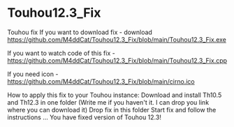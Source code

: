 # Touhou12.3_Fix
Touhou fix
If you want to download fix - download https://github.com/M4ddCat/Touhou12.3_Fix/blob/main/Touhou12.3_Fix.exe

If you want to watch code of this fix - https://github.com/M4ddCat/Touhou12.3_Fix/blob/main/Touhou12.3_Fix.cpp

If you need icon - https://github.com/M4ddCat/Touhou12.3_Fix/blob/main/cirno.ico

How to apply this fix to your Touhou instance:
Download and install Th10.5 and Th12.3 in one folder (Write me if you haven't it. I can drop you link where you can download it)
Drop fix in this folder
Start fix and follow the instructions
...
You have fixed version of Touhou 12.3!

